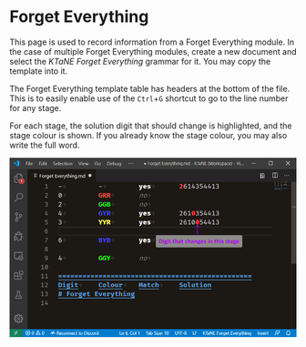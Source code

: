 # Forget Everything

This page is used to record information from a Forget Everything module. In the case of multiple Forget Everything modules, create a new document and select the _KTaNE Forget Everything_ grammar for it. You may copy the template into it.

The Forget Everything template table has headers at the bottom of the file. This is to easily enable use of the `Ctrl`+`G` shortcut to go to the line number for any stage.

For each stage, the solution digit that should change is highlighted, and the stage colour is shown. If you already know the stage colour, you may also write the full word.

![Forget Everything highlighting example](images/ForgetEverything.png)
